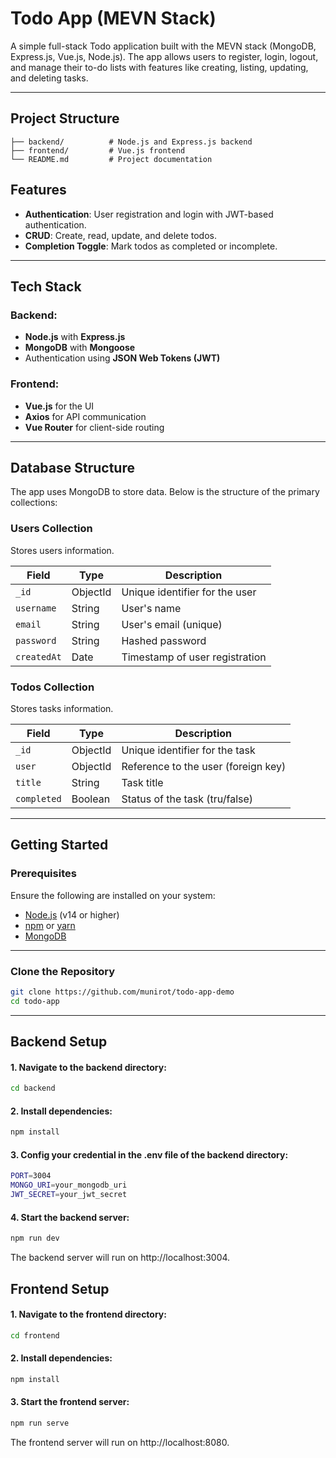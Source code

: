 # **Todo App (MEVN Stack)**

A simple full-stack Todo application built with the MEVN stack (MongoDB, Express.js, Vue.js, Node.js). The app allows users to register, login, logout, and manage their to-do lists with features like creating, listing, updating, and deleting tasks.

---

## **Project Structure**
```	
├── backend/          # Node.js and Express.js backend
├── frontend/         # Vue.js frontend
└── README.md         # Project documentation
```

## **Features**

- **Authentication**: User registration and login with JWT-based authentication.
- **CRUD**: Create, read, update, and delete todos.
- **Completion Toggle**: Mark todos as completed or incomplete.

---

## **Tech Stack**

### Backend:
- **Node.js** with **Express.js**
- **MongoDB** with **Mongoose**
- Authentication using **JSON Web Tokens (JWT)**

### Frontend:
- **Vue.js** for the UI
- **Axios** for API communication
- **Vue Router** for client-side routing

---

## **Database Structure**

The app uses MongoDB to store data. Below is the structure of the primary collections:

### **Users Collection**
Stores users information.

| Field         | Type        | Description                    |
|---------------|-------------|--------------------------------|
| `_id`         | ObjectId    | Unique identifier for the user |
| `username`    | String      | User's name               |
| `email`       | String      | User's email (unique)          |
| `password`    | String      | Hashed password                |
| `createdAt`   | Date        | Timestamp of user registration |

### **Todos Collection**
Stores tasks information.

| Field         | Type        | Description                       |
|---------------|-------------|-----------------------------------|
| `_id`         | ObjectId    | Unique identifier for the task    |
| `user`        | ObjectId    | Reference to the user (foreign key) |
| `title`       | String      | Task title                        |
| `completed`   | Boolean     | Status of the task (tru/false)    |

---

## **Getting Started**

### Prerequisites
Ensure the following are installed on your system:
- [Node.js](https://nodejs.org/) (v14 or higher)
- [npm](https://www.npmjs.com/) or [yarn](https://yarnpkg.com/)
- [MongoDB](https://www.mongodb.com/)

---

### Clone the Repository

```bash
git clone https://github.com/munirot/todo-app-demo
cd todo-app
```
---

## **Backend Setup**
#### 1. Navigate to the backend directory:
```bash
cd backend
```

#### 2. Install dependencies:
```bash
npm install
```

#### 3. Config your credential in the .env file of the backend directory:
```bash
PORT=3004
MONGO_URI=your_mongodb_uri
JWT_SECRET=your_jwt_secret
```

#### 4. Start the backend server:
```bash
npm run dev
```
The backend server will run on http://localhost:3004.


## **Frontend Setup**
#### 1. Navigate to the frontend directory:
```bash
cd frontend
```

#### 2. Install dependencies:
```bash
npm install
```

#### 3. Start the frontend server:
```bash
npm run serve
```
The frontend server will run on http://localhost:8080.

